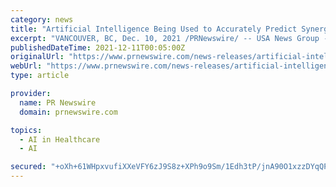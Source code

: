 ```yaml
---
category: news
title: "Artificial Intelligence Being Used to Accurately Predict Synergistic Cancer Drug Combinations"
excerpt: "VANCOUVER, BC, Dec. 10, 2021 /PRNewswire/ -- USA News Group - Researchers led by a scholar from City University of Hong Kong (CityU) have developed a novel artificial intelligence (AI ..."
publishedDateTime: 2021-12-11T00:05:00Z
originalUrl: "https://www.prnewswire.com/news-releases/artificial-intelligence-being-used-to-accurately-predict-synergistic-cancer-drug-combinations-301442423.html"
webUrl: "https://www.prnewswire.com/news-releases/artificial-intelligence-being-used-to-accurately-predict-synergistic-cancer-drug-combinations-301442423.html"
type: article

provider:
  name: PR Newswire
  domain: prnewswire.com

topics:
  - AI in Healthcare
  - AI

secured: "+oXh+61WHpxvufiXXeVFY6zJ9S8z+XPh9o9Sm/1Edh3tP/jnA90O1xzzDYqQPk/e1YBbuGIdukxUHYB97vdkcUv0vMC1BXCnxsFjwYmd0NMCqBlfCUW1iSxkxE/1xR1PPA7Z6NPMwFLuwCrgKg98Usgap6n5kRFwsr9STIsf3F9URgcbQdlM1XsteNG/x313uGRBB7N7zX8swMPM1lXp+mJ7XQZKn2/hrUd+SQKDB/YatVrsGn6rFI+QTYW9YlwwOmSkEN+TtbxLKNsx43YAhehLkpctu9qLYbaTKsPv/qV2vAgWZvM3TNxE8OjYOI6gbUkafNKiU/3XGyjy/FUHda+Uk51jIuAsIADVLtzRaV4=;ZEFhAtH5OswNSC5JVVoDRQ=="
---
```


